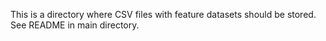 This is a directory where CSV files with feature datasets should be stored. See README in main directory.
